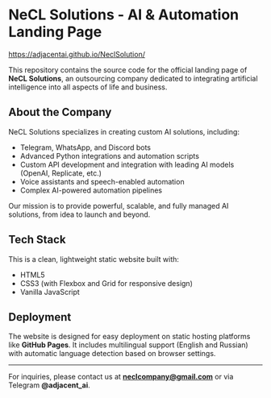 # NeCL Solutions - AI & Automation Landing Page

https://adjacentai.github.io/NeclSolution/

This repository contains the source code for the official landing page of **NeCL Solutions**, an outsourcing company dedicated to integrating artificial intelligence into all aspects of life and business.

## About the Company

NeCL Solutions specializes in creating custom AI solutions, including:
- Telegram, WhatsApp, and Discord bots
- Advanced Python integrations and automation scripts
- Custom API development and integration with leading AI models (OpenAI, Replicate, etc.)
- Voice assistants and speech-enabled automation
- Complex AI-powered automation pipelines

Our mission is to provide powerful, scalable, and fully managed AI solutions, from idea to launch and beyond.

## Tech Stack

This is a clean, lightweight static website built with:
- HTML5
- CSS3 (with Flexbox and Grid for responsive design)
- Vanilla JavaScript

## Deployment

The website is designed for easy deployment on static hosting platforms like **GitHub Pages**. It includes multilingual support (English and Russian) with automatic language detection based on browser settings.

---

For inquiries, please contact us at **neclcompany@gmail.com** or via Telegram **@adjacent_ai**.
